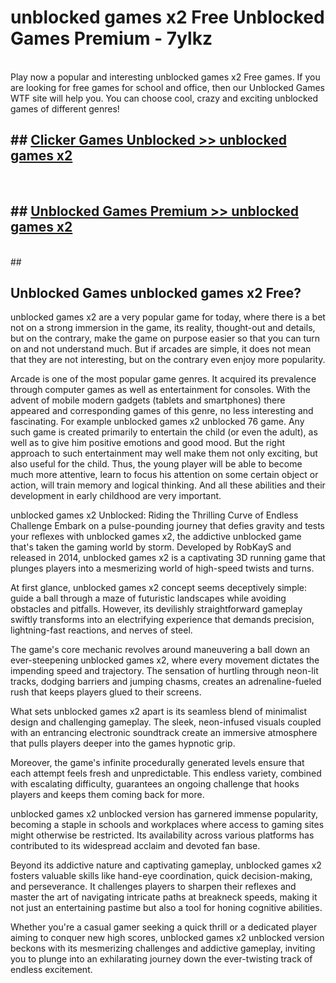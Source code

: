 # unblocked games x2 Free Unblocked Games Premium - 7ylkz <br>
<br>
Play now a popular and interesting unblocked games x2 Free games. If you are looking for free games for school and office, then our Unblocked Games WTF site will help you. You can choose cool, crazy and exciting unblocked games of different genres!


## ##  [Clicker Games Unblocked >> unblocked games x2](http://freeplayer.one?title=unblocked_games_x2&ref=M1)
  <br>

##  ## [Unblocked Games Premium >> unblocked games x2](http://freeplayer.one?title=unblocked_games_x2&ref=M1)
  <br>
  ##



## Unblocked Games unblocked games x2 Free?

unblocked games x2 are a very popular game for today, where there is a bet not on a strong immersion in the game, its reality, thought-out and details, but on the contrary, make the game on purpose easier so that you can turn on and not understand much. But if arcades are simple, it does not mean that they are not interesting, but on the contrary even enjoy more popularity.

Arcade is one of the most popular game genres. It acquired its prevalence through computer games as well as entertainment for consoles. With the advent of mobile modern gadgets (tablets and smartphones) there appeared and corresponding games of this genre, no less interesting and fascinating. For example unblocked games x2 unblocked 76 game. Any such game is created primarily to entertain the child (or even the adult), as well as to give him positive emotions and good mood. But the right approach to such entertainment may well make them not only exciting, but also useful for the child. Thus, the young player will be able to become much more attentive, learn to focus his attention on some certain object or action, will train memory and logical thinking. And all these abilities and their development in early childhood are very important.

unblocked games x2 Unblocked: Riding the Thrilling Curve of Endless Challenge
Embark on a pulse-pounding journey that defies gravity and tests your reflexes with unblocked games x2, the addictive unblocked game that's taken the gaming world by storm. Developed by RobKayS and released in 2014, unblocked games x2 is a captivating 3D running game that plunges players into a mesmerizing world of high-speed twists and turns.

At first glance, unblocked games x2 concept seems deceptively simple: guide a ball through a maze of futuristic landscapes while avoiding obstacles and pitfalls. However, its devilishly straightforward gameplay swiftly transforms into an electrifying experience that demands precision, lightning-fast reactions, and nerves of steel.

The game's core mechanic revolves around maneuvering a ball down an ever-steepening unblocked games x2, where every movement dictates the impending speed and trajectory. The sensation of hurtling through neon-lit tracks, dodging barriers and jumping chasms, creates an adrenaline-fueled rush that keeps players glued to their screens.

What sets unblocked games x2 apart is its seamless blend of minimalist design and challenging gameplay. The sleek, neon-infused visuals coupled with an entrancing electronic soundtrack create an immersive atmosphere that pulls players deeper into the games hypnotic grip.

Moreover, the game's infinite procedurally generated levels ensure that each attempt feels fresh and unpredictable. This endless variety, combined with escalating difficulty, guarantees an ongoing challenge that hooks players and keeps them coming back for more.

unblocked games x2 unblocked version has garnered immense popularity, becoming a staple in schools and workplaces where access to gaming sites might otherwise be restricted. Its availability across various platforms has contributed to its widespread acclaim and devoted fan base.

Beyond its addictive nature and captivating gameplay, unblocked games x2 fosters valuable skills like hand-eye coordination, quick decision-making, and perseverance. It challenges players to sharpen their reflexes and master the art of navigating intricate paths at breakneck speeds, making it not just an entertaining pastime but also a tool for honing cognitive abilities.

Whether you're a casual gamer seeking a quick thrill or a dedicated player aiming to conquer new high scores, unblocked games x2 unblocked version beckons with its mesmerizing challenges and addictive gameplay, inviting you to plunge into an exhilarating journey down the ever-twisting track of endless excitement.